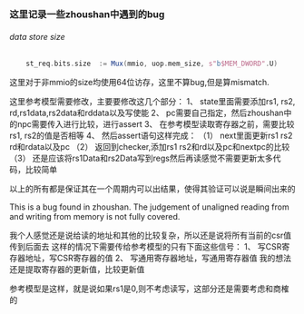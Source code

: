 ### 这里记录一些zhoushan中遇到的bug

###### data store size

```scala
    st_req.bits.size  := Mux(mmio, uop.mem_size, s"b$MEM_DWORD".U)
```

这里对于非mmio的size均使用64位访存，这里不算bug,但是算mismatch.

这里参考模型需要修改，主要要修改这几个部分：
1、 state里面需要添加rs1, rs2, rd,rs1data,rs2data和rddata以及写使能
2、 pc需要自己指定，然后zhoushan中的npc需要传入进行比较，进行assert
3、 在参考模型读取寄存器之前，需要比较rs1, rs2的值是否相等
4、 然后assert语句这样完成：
（1） next里面更新rs1 rs2 rd和rdata以及pc
（2） 返回到checker,添加rs1 rs2和rd以及pc和nextpc的比较
（3） 还是应该将rs1Data和rs2Data写到regs然后再读感觉不需要更新太多代码，比较简单

以上的所有都是保证其在一个周期内可以出结果，使得其验证可以说是瞬间出来的

This is a bug found in zhoushan. The judgement of unaligned reading from and writing from memory is not fully covered.

我个人感觉还是说给读的地址和其他的比较复杂，所以还是说将所有当前的csr值传到后面去
这样的情况下需要传给参考模型的只有下面这些信号：
1、 写CSR寄存器地址，写CSR寄存器的值
2、 写通用寄存器地址，写通用寄存器值
我的想法还是提取寄存器的更新值，比较更新值

参考模型是这样，就是说如果rs1是0,则不考虑读写，这部分还是需要考虑和商榷的